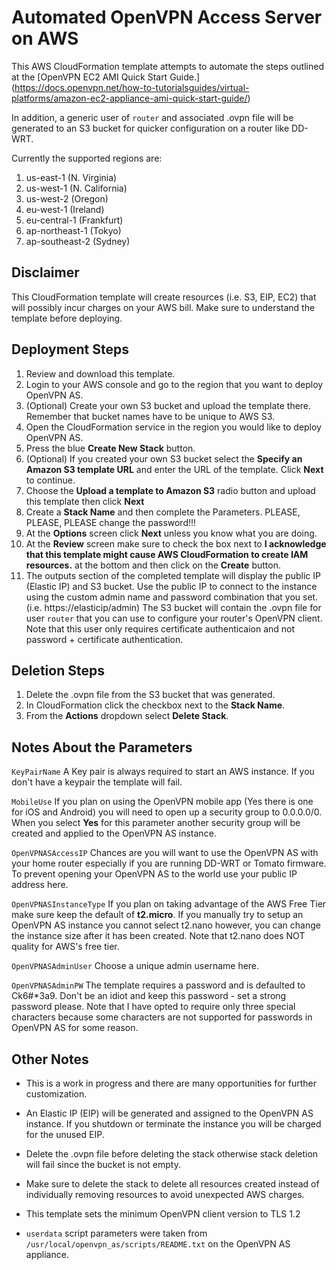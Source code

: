 # Automated OpenVPN Access Server on AWS

This AWS CloudFormation template attempts to automate the steps outlined at the [OpenVPN EC2 AMI Quick Start Guide.] (https://docs.openvpn.net/how-to-tutorialsguides/virtual-platforms/amazon-ec2-appliance-ami-quick-start-guide/)

In addition, a generic user of `router` and associated .ovpn file will be generated to an S3 bucket for quicker configuration on a router like DD-WRT.

Currently the supported regions are:

1. us-east-1 (N. Virginia)
2. us-west-1 (N. California)
3. us-west-2 (Oregon)
4. eu-west-1 (Ireland)
5. eu-central-1 (Frankfurt)
6. ap-northeast-1 (Tokyo)
7. ap-southeast-2 (Sydney)

## Disclaimer

This CloudFormation template will create resources (i.e. S3, EIP, EC2) that will possibly incur charges on your AWS bill. Make sure to understand the template before deploying.

## Deployment Steps

1. Review and download this template.
2. Login to your AWS console and go to the region that you want to deploy OpenVPN AS.
3. (Optional) Create your own S3 bucket and upload the template there. Remember that bucket names have to be unique to AWS S3.
4. Open the CloudFormation service in the region you would like to deploy OpenVPN AS.
5. Press the blue **Create New Stack** button.
6. (Optional) If you created your own S3 bucket select the **Specify an Amazon S3 template URL** and enter the URL of the template. Click **Next** to continue.
7. Choose the **Upload a template to Amazon S3** radio button and upload this template then click **Next**
8. Create a **Stack Name** and then complete the Parameters. PLEASE, PLEASE, PLEASE change the password!!!
9. At the **Options** screen click **Next** unless you know what you are doing.
10. At the **Review** screen make sure to check the box next to **I acknowledge that this template might cause AWS CloudFormation to create IAM resources.** at the bottom and then click on the **Create** button.
11. The outputs section of the completed template will display the public IP (Elastic IP) and S3 bucket. Use the public IP to connect to the instance using the custom admin name and password combination that you set. (i.e. https://elasticip/admin) The S3 bucket will contain the .ovpn file for user `router` that you can use to configure your router's OpenVPN client. Note that this user only requires certificate authenticaion and not password + certificate authentication.

## Deletion Steps

1. Delete the .ovpn file from the S3 bucket that was generated.
2. In CloudFormation click the checkbox next to the **Stack Name**.
3. From the **Actions** dropdown select **Delete Stack**.

## Notes About the Parameters

`KeyPairName` A Key pair is always required to start an AWS instance. If you don't have a keypair the template will fail.

`MobileUse` If you plan on using the OpenVPN mobile app (Yes there is one for iOS and Android) you will need to open up a security group to 0.0.0.0/0. When you select **Yes** for this parameter another security group will be created and applied to the OpenVPN AS instance.

`OpenVPNASAccessIP` Chances are you will want to use the OpenVPN AS with your home router especially if you are running DD-WRT or Tomato firmware. To prevent opening your OpenVPN AS to the world use your public IP address here.

`OpenVPNASInstanceType` If you plan on taking advantage of the AWS Free Tier make sure keep the default of **t2.micro**. If you manually try to setup an OpenVPN AS instance you cannot select t2.nano however, you can change the instance size after it has been created. Note that t2.nano does NOT quality for AWS's free tier.

`OpenVPNASAdminUser` Choose a unique admin username here.

`OpenVPNASAdminPW` The template requires a password and is defaulted to Ck6#*3a9. Don't be an idiot and keep this password - set a strong password please. Note that I have opted to require only three special characters because some characters are not supported for passwords in OpenVPN AS for some reason.


## Other Notes

- This is a work in progress and there are many opportunities for further customization.

- An Elastic IP (EIP) will be generated and assigned to the OpenVPN AS instance. If you shutdown or terminate the instance you will be charged for the unused EIP.
 
- Delete the .ovpn file before deleting the stack otherwise stack deletion will fail since the bucket is not empty.

- Make sure to delete the stack to delete all resources created instead of individually removing resources to avoid unexpected AWS charges.

- This template sets the minimum OpenVPN client version to TLS 1.2

- `userdata` script parameters were taken from `/usr/local/openvpn_as/scripts/README.txt` on the OpenVPN AS appliance.

